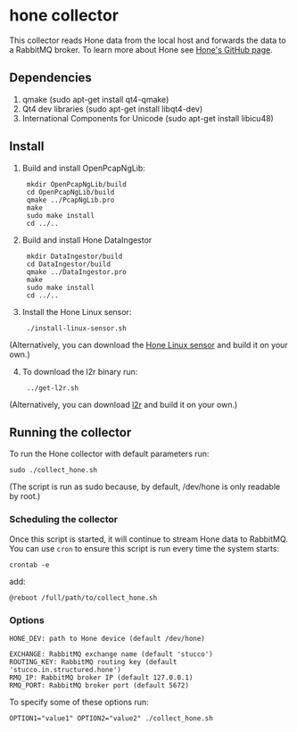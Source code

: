 # hone collector
This collector reads Hone data from the local host and forwards the data to a RabbitMQ broker. To learn more about Hone see [Hone's GitHub page](https://github.com/HoneProject/Linux-Sensor/wiki).

## Dependencies
1. qmake (sudo apt-get install qt4-qmake)
2. Qt4 dev libraries (sudo apt-get install libqt4-dev)
3. International Components for Unicode (sudo apt-get install libicu48) 

## Install
1. Build and install OpenPcapNgLib:

        mkdir OpenPcapNgLib/build
        cd OpenPcapNgLib/build
        qmake ../PcapNgLib.pro
        make
        sudo make install
        cd ../..

2. Build and install Hone DataIngestor

        mkdir DataIngestor/build
        cd DataIngestor/build
        qmake ../DataIngestor.pro
        make
        sudo make install
        cd ../..

3. Install the Hone Linux sensor:

        ./install-linux-sensor.sh

(Alternatively, you can download the [Hone Linux sensor](https://github.com/HoneProject/Linux-Sensor) and build it on your own.)

4. To download the l2r binary run:

        ../get-l2r.sh

(Alternatively, you can download [l2r](https://github.com/ornl-sava/l2r) and build it on your own.)

## Running the collector
To run the Hone collector with default parameters run:

    sudo ./collect_hone.sh

(The script is run as sudo because, by default, /dev/hone is only readable by root.)

### Scheduling the collector
Once this script is started, it will continue to stream Hone data to RabbitMQ. You can use `cron` to ensure this script is run every time the system starts:

    crontab -e

add:

    @reboot /full/path/to/collect_hone.sh

### Options
    HONE_DEV: path to Hone device (default /dev/hone)
    
    EXCHANGE: RabbitMQ exchange name (default 'stucco')
    ROUTING_KEY: RabbitMQ routing key (default 'stucco.in.structured.hone')
    RMQ_IP: RabbitMQ broker IP (default 127.0.0.1)
    RMQ_PORT: RabbitMQ broker port (default 5672)

To specify some of these options run:

    OPTION1="value1" OPTION2="value2" ./collect_hone.sh
